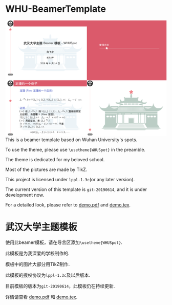 # WHU-BeamerTemplate
![Screenshot](https://github.com/T0nyX1ang/WHU-BeamerTemplate/blob/master/preview/final.png)
This is a beamer template based on Wuhan University's spots.

To use the theme, please use `\usetheme{WHUSpot}` in the preamble.

The theme is dedicated for my beloved school.

Most of the pictures are made by TikZ.

This project is licensed under `lppl-1.3c`(or any later version).

The current version of this template is `git-20190614`, and it is under development now.

For a detailed look, please refer to [demo.pdf](https://github.com/T0nyX1ang/WHU-BeamerTemplate/blob/master/demo.pdf) and [demo.tex](https://github.com/T0nyX1ang/WHU-BeamerTemplate/blob/master/demo.tex).

# 武汉大学主题模板
使用此beamer模板，请在导言区添加`\usetheme{WHUSpot}`.

此模板是为我深爱的学校制作的.

模板中的图片大部分用TikZ制作.

此模板的授权协议为`lppl-1.3c`及以后版本.

目前模板的版本为`git-20190614`，此模板仍在持续更新.

详情请查看 [demo.pdf](https://github.com/T0nyX1ang/WHU-BeamerTemplate/blob/master/demo.pdf) 和 [demo.tex](https://github.com/T0nyX1ang/WHU-BeamerTemplate/blob/master/demo.tex).
